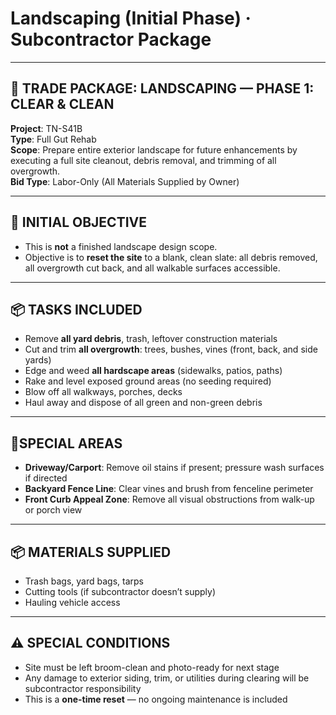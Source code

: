 # Landscaping (Initial Phase) · Subcontractor Package

---

## 🌱 TRADE PACKAGE: LANDSCAPING — PHASE 1: CLEAR & CLEAN  
**Project**: TN-S41B  
**Type**: Full Gut Rehab  
**Scope**: Prepare entire exterior landscape for future enhancements by executing a full site cleanout, debris removal, and trimming of all overgrowth.  
**Bid Type**: Labor-Only (All Materials Supplied by Owner)

---

## 🧹 INITIAL OBJECTIVE

- This is **not** a finished landscape design scope.
- Objective is to **reset the site** to a blank, clean slate: all debris removed, all overgrowth cut back, and all walkable surfaces accessible.

---

## 📦 TASKS INCLUDED

- Remove **all yard debris**, trash, leftover construction materials
- Cut and trim **all overgrowth**: trees, bushes, vines (front, back, and side yards)
- Edge and weed **all hardscape areas** (sidewalks, patios, paths)
- Rake and level exposed ground areas (no seeding required)
- Blow off all walkways, porches, decks
- Haul away and dispose of all green and non-green debris

---

## 📍SPECIAL AREAS

- **Driveway/Carport**: Remove oil stains if present; pressure wash surfaces if directed
- **Backyard Fence Line**: Clear vines and brush from fenceline perimeter
- **Front Curb Appeal Zone**: Remove all visual obstructions from walk-up or porch view

---

## 📦 MATERIALS SUPPLIED

- Trash bags, yard bags, tarps
- Cutting tools (if subcontractor doesn’t supply)
- Hauling vehicle access

---

## ⚠️ SPECIAL CONDITIONS

- Site must be left broom-clean and photo-ready for next stage
- Any damage to exterior siding, trim, or utilities during clearing will be subcontractor responsibility
- This is a **one-time reset** — no ongoing maintenance is included
